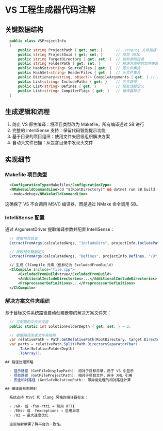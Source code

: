 # VS 工程生成器代码注解

## 关键数据结构

``` c#
  public class VSProjectInfo
  {
      public string ProjectPath { get; set; }      // .vcxproj 文件路径
      public string ProjectGuid { get; set; }      // 项目 GUID
      public string TargetDirectory { get; set; }  // 目标源码目录
      public string FolderPath { get; set; }       // 解决方案中的文件夹路径
      public HashSet<string> SourceFiles { get; }  // 源文件集合
      public HashSet<string> HeaderFiles { get; }  // 头文件集合
      public Dictionary<string, object?> CompileArguments { get; } // 编译参数
      public List<string> IncludePaths { get; }    // 包含路径
      public List<string> Defines { get; }         // 预处理器定义
      public List<string> CompilerFlags { get; }   // 编译器标志
  }
```

## 生成逻辑和流程

  1. 防止 VS 原生编译：将项目类型改为 Makefile，所有编译通过 SB 进行
  2. 完整的 IntelliSense 支持：保留代码智能提示功能
  3. 基于目录的项目组织：使用文件夹层级组织解决方案
  4. 自动头文件扫描：从包含目录中发现头文件

## 实现细节

### Makefile 项目类型

```xml
  <ConfigurationType>Makefile</ConfigurationType>
  <NMakeBuildCommandLine>cd "$(RootDirectory)" && dotnet run SB build --target=$(TargetName)
  --mode=debug</NMakeBuildCommandLine>
```

这确保了 VS 不会调用 MSVC 编译器，而是通过 NMake 命令调用 SB。

### IntelliSense 配置

通过 ArgumentDriver 提取编译参数并配置 IntelliSense：

```c#
  // 提取包含目录
  ExtractFromArgs(calculatedArgs, "IncludeDirs", projectInfo.IncludePaths, "/I", "-I");

  // 提取预处理器定义
  ExtractFromArgs(calculatedArgs, "Defines", projectInfo.Defines, "/D", "-D");
```

``` xml
  // 生成 ClCompile 元素（但标记为 ExcludedFromBuild）
  <ClCompile Include="file.cpp">
      <ExcludedFromBuild>true</ExcludedFromBuild>
      <AdditionalIncludeDirectories>...</AdditionalIncludeDirectories>
      <PreprocessorDefinitions>...</PreprocessorDefinitions>
  </ClCompile>
```

### 解决方案文件夹组织

基于目标文件系统路径自动创建嵌套的解决方案文件夹：

```c#
  // 可配置的文件夹深度
  public static int SolutionFolderDepth { get; set; } = 2;

  // 根据路径生成文件夹结构
  var relativePath = Path.GetRelativePath(RootDirectory, target.Directory);
  var parts = relativePath.Split(Path.DirectorySeparatorChar)
      .Take(SolutionFolderDepth)
      .ToArray();

## 路径处理策略

  - 显示路径 (GetFileDisplayPath): 相对于目标目录，用于 VS 中显示
  - 项目路径 (GetFileProjectPath): 相对于项目文件，用于 XML 引用
  - 安全相对路径 (GetSafeRelativePath): 带异常处理的相对路径计算

## 编译器标志映射

  系统支持 MSVC 和 Clang 风格的编译器标志：

  - /GR- 或 -fno-rtti → 禁用 RTTI
  - /EHsc 或 -fexceptions → 启用异常
  - /O2 → 最大速度优化

  这些映射确保了跨平台的一致性。